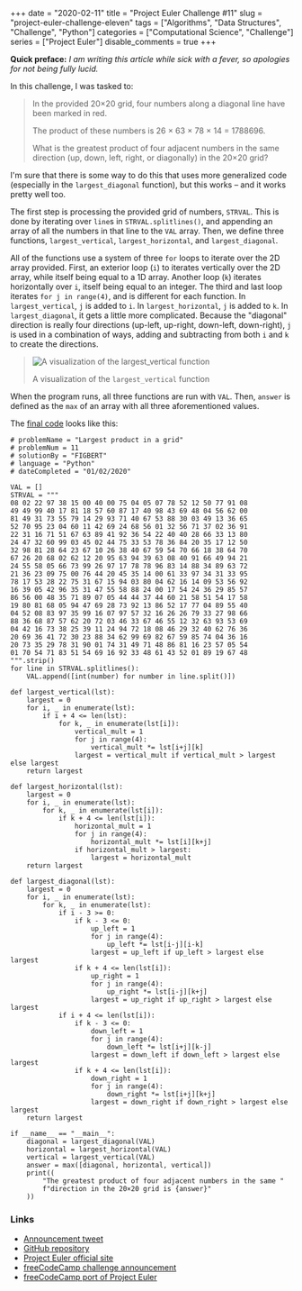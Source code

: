 +++ 
date = "2020-02-11"
title = "Project Euler Challenge #11"
slug = "project-euler-challenge-eleven" 
tags = ["Algorithms", "Data Structures", "Challenge", "Python"]
categories = ["Computational Science", "Challenge"]
series = ["Project Euler"]
disable_comments = true
+++

**Quick preface:** *I am writing this article while sick with a fever, so apologies for not being fully lucid.*

In this challenge, I was tasked to:
> In the provided 20×20 grid, four numbers along a diagonal line have been marked in red.
>
> The product of these numbers is 26 × 63 × 78 × 14 = 1788696.
>
> What is the greatest product of four adjacent numbers in the same direction (up, down, left, right, or diagonally) in 
> the 20×20 grid?

I'm sure that there is some way to do this that uses more generalized code (especially in the `largest_diagonal` 
function), but this works – and it works pretty well too.

The first step is processing the provided grid of numbers, `STRVAL`. This is done by iterating over `line`s in 
`STRVAL.splitlines()`, and appending an array of all the numbers in that line to the `VAL` array. Then, we define three 
functions, `largest_vertical`, `largest_horizontal`, and `largest_diagonal`.

All of the functions use a system of three `for` loops to iterate over the 2D array provided. First, an exterior loop 
(`i`) to iterates vertically over the 2D array, while itself being equal to a 1D array. Another loop (`k`) iterates 
horizontally over `i`, itself being equal to an integer. The third and last loop iterates `for j in range(4)`, and is 
different for each function. In `largest_vertical`, `j` is added to `i`. In `largest_horizontal`, `j` is added to `k`. 
In `largest_diagonal`, it gets a little more complicated. Because the "diagonal" direction is really four directions 
(up-left, up-right, down-left, down-right), `j` is used in a combination of ways, adding and subtracting from both `i` 
and `k` to create the directions.

>![A visualization of the largest_vertical function][gif]
>
> A visualization of the `largest_vertical` function

When the program runs, all three functions are run with `VAL`. Then, `answer` is defined as the `max` of an array with 
all three aforementioned values.

The [final code][code] looks like this:
```python3
# problemName = "Largest product in a grid"
# problemNum = 11
# solutionBy = "FIGBERT"
# language = "Python"
# dateCompleted = "01/02/2020"

VAL = []
STRVAL = """
08 02 22 97 38 15 00 40 00 75 04 05 07 78 52 12 50 77 91 08
49 49 99 40 17 81 18 57 60 87 17 40 98 43 69 48 04 56 62 00
81 49 31 73 55 79 14 29 93 71 40 67 53 88 30 03 49 13 36 65
52 70 95 23 04 60 11 42 69 24 68 56 01 32 56 71 37 02 36 91
22 31 16 71 51 67 63 89 41 92 36 54 22 40 40 28 66 33 13 80
24 47 32 60 99 03 45 02 44 75 33 53 78 36 84 20 35 17 12 50
32 98 81 28 64 23 67 10 26 38 40 67 59 54 70 66 18 38 64 70
67 26 20 68 02 62 12 20 95 63 94 39 63 08 40 91 66 49 94 21
24 55 58 05 66 73 99 26 97 17 78 78 96 83 14 88 34 89 63 72
21 36 23 09 75 00 76 44 20 45 35 14 00 61 33 97 34 31 33 95
78 17 53 28 22 75 31 67 15 94 03 80 04 62 16 14 09 53 56 92
16 39 05 42 96 35 31 47 55 58 88 24 00 17 54 24 36 29 85 57
86 56 00 48 35 71 89 07 05 44 44 37 44 60 21 58 51 54 17 58
19 80 81 68 05 94 47 69 28 73 92 13 86 52 17 77 04 89 55 40
04 52 08 83 97 35 99 16 07 97 57 32 16 26 26 79 33 27 98 66
88 36 68 87 57 62 20 72 03 46 33 67 46 55 12 32 63 93 53 69
04 42 16 73 38 25 39 11 24 94 72 18 08 46 29 32 40 62 76 36
20 69 36 41 72 30 23 88 34 62 99 69 82 67 59 85 74 04 36 16
20 73 35 29 78 31 90 01 74 31 49 71 48 86 81 16 23 57 05 54
01 70 54 71 83 51 54 69 16 92 33 48 61 43 52 01 89 19 67 48
""".strip()
for line in STRVAL.splitlines():
    VAL.append([int(number) for number in line.split()])

def largest_vertical(lst):
    largest = 0
    for i, _ in enumerate(lst):
        if i + 4 <= len(lst):
            for k, _ in enumerate(lst[i]):
                vertical_mult = 1
                for j in range(4):
                    vertical_mult *= lst[i+j][k]
                largest = vertical_mult if vertical_mult > largest else largest
    return largest

def largest_horizontal(lst):
    largest = 0
    for i, _ in enumerate(lst):
        for k, _ in enumerate(lst[i]):
            if k + 4 <= len(lst[i]):
                horizontal_mult = 1
                for j in range(4):
                    horizontal_mult *= lst[i][k+j]
                if horizontal_mult > largest:
                    largest = horizontal_mult
    return largest

def largest_diagonal(lst):
    largest = 0
    for i, _ in enumerate(lst):
        for k, _ in enumerate(lst):
            if i - 3 >= 0:
                if k - 3 <= 0:
                    up_left = 1
                    for j in range(4):
                        up_left *= lst[i-j][i-k]
                    largest = up_left if up_left > largest else largest
                if k + 4 <= len(lst[i]):
                    up_right = 1
                    for j in range(4):
                        up_right *= lst[i-j][k+j]
                    largest = up_right if up_right > largest else largest
            if i + 4 <= len(lst[i]):
                if k - 3 <= 0:
                    down_left = 1
                    for j in range(4):
                        down_left *= lst[i+j][k-j]
                    largest = down_left if down_left > largest else largest
                if k + 4 <= len(lst[i]):
                    down_right = 1
                    for j in range(4):
                        down_right *= lst[i+j][k+j]
                    largest = down_right if down_right > largest else largest
    return largest

if __name__ == "__main__":
    diagonal = largest_diagonal(VAL)
    horizontal = largest_horizontal(VAL)
    vertical = largest_vertical(VAL)
    answer = max([diagonal, horizontal, vertical])
    print((
        "The greatest product of four adjacent numbers in the same "
        f"direction in the 20×20 grid is {answer}"
    ))
```

### Links
* [Announcement tweet][1]
* [GitHub repository][2]
* [Project Euler official site][3]
* [freeCodeCamp challenge announcement][4]
* [freeCodeCamp port of Project Euler][5]

[code]: https://github.com/therealFIGBERT/ProjectEuler100/blob/master/problem011.py
[gif]: /images/project-euler-challenge-eleven-selection-visualization.gif
[1]: https://twitter.com/therealFIGBERT/status/1219155513855733761
[2]: https://github.com/therealFIGBERT/ProjectEuler100
[3]: https://projecteuler.net/
[4]: https://www.freecodecamp.org/news/projecteuler100-coding-challenge-competitive-programming/
[5]: https://www.freecodecamp.org/learn/coding-interview-prep/project-euler/